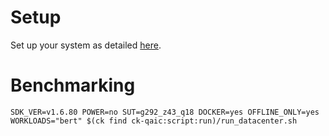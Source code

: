 # Setup
Set up your system as detailed [here](https://github.com/krai/ck-qaic/blob/main/script/setup.docker/README.md).

# Benchmarking
```
SDK_VER=v1.6.80 POWER=no SUT=g292_z43_q18 DOCKER=yes OFFLINE_ONLY=yes WORKLOADS="bert" $(ck find ck-qaic:script:run)/run_datacenter.sh
```
